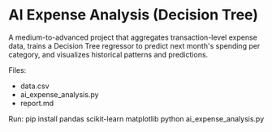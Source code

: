 
# AI Expense Analysis (Decision Tree)

A medium-to-advanced project that aggregates transaction-level expense data,
trains a Decision Tree regressor to predict next month's spending per category,
and visualizes historical patterns and predictions.

Files:
- data.csv
- ai_expense_analysis.py
- report.md

Run:
pip install pandas scikit-learn matplotlib
python ai_expense_analysis.py
